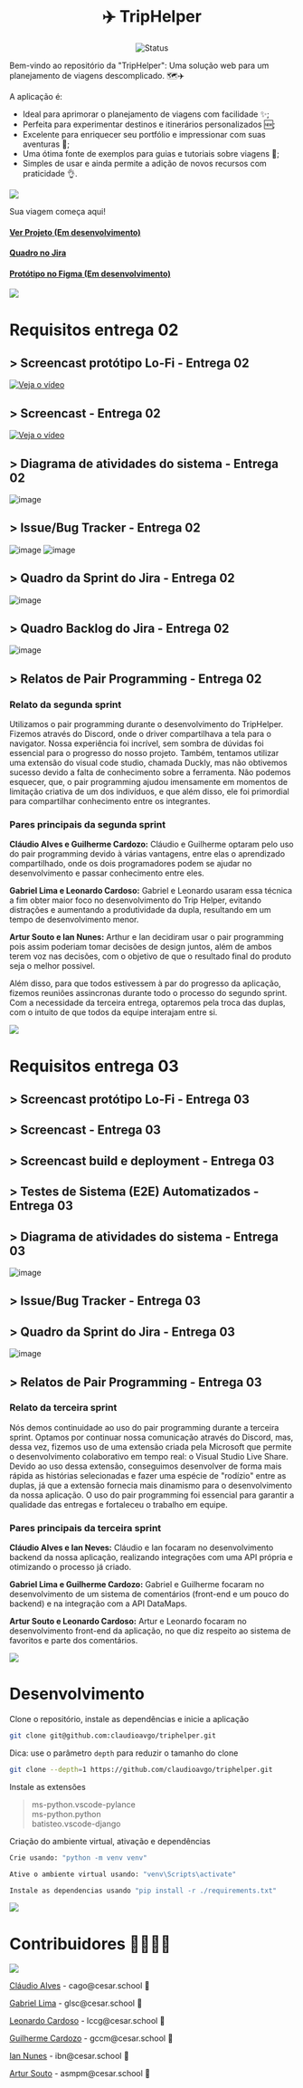 <h1 align="center">✈️ TripHelper </h1>
<p align="center">
    <img src="https://img.shields.io/badge/Status-Em%20desenvolvimento-green?style=flat-square" alt="Status">
</p>

Bem-vindo ao repositório da "TripHelper": Uma solução web para um planejamento de viagens descomplicado. 🗺️✈️

A aplicação é:
- Ideal para aprimorar o planejamento de viagens com facilidade ✨;
- Perfeita para experimentar destinos e itinerários personalizados 🆕;
- Excelente para enriquecer seu portfólio e impressionar com suas aventuras 📁;
- Uma ótima fonte de exemplos para guias e tutoriais sobre viagens 📃;
- Simples de usar e ainda permite a adição de novos recursos com praticidade 👌.

![](https://i.imgur.com/waxVImv.png)

Sua viagem começa aqui!
#### [Ver Projeto (Em desenvolvimento)]()
#### [Quadro no Jira](https://triphelper.atlassian.net/)
#### [Protótipo no Figma (Em desenvolvimento)](https://www.figma.com/file/oK9wiPWd5wXOdewFZlrQwa/TripHelper-(Design-App)?type=design&node-id=0-1&mode=design&t=2Uif4puvw1TfF53n-0)

![](https://i.imgur.com/waxVImv.png)

# Requisitos entrega 02

## > Screencast protótipo Lo-Fi - Entrega 02
[![Veja o vídeo](https://i.ibb.co/Hnxk3FW/Trip-Helper-1.png)](https://youtu.be/dgQ1SL6Yii4)

## > Screencast - Entrega 02
[![Veja o vídeo](https://i.ibb.co/Hnxk3FW/Trip-Helper-1.png)](https://youtu.be/6pqEQJ49ES4)

## > Diagrama de atividades do sistema - Entrega 02
![image](https://github.com/claudioavgo/triphelper/assets/132563707/0934dbf9-b578-4ef2-81bb-36da5153c688)

## > Issue/Bug Tracker - Entrega 02
![image](https://github.com/claudioavgo/triphelper/assets/132784629/184935d9-651e-4ae3-b036-6aad885df62b)
![image](https://github.com/claudioavgo/triphelper/assets/132784629/c6d761d8-f20b-4f45-a4cc-a41b335e9f11)

## > Quadro da Sprint do Jira - Entrega 02
![image](https://github.com/claudioavgo/triphelper/assets/64589027/89af3d2b-a470-4715-8e55-36f5ef5ee172)

## > Quadro Backlog do Jira - Entrega 02
![image](https://github.com/claudioavgo/triphelper/assets/64589027/763766ea-63c4-43dd-8709-6396cb8dee1c)


## > Relatos de Pair Programming - Entrega 02
### Relato da segunda sprint
Utilizamos o pair programming durante o desenvolvimento do TripHelper. Fizemos através do Discord, onde o driver compartilhava a tela para o navigator. Nossa experiência foi incrível, sem sombra de dúvidas foi essencial para o progresso do nosso projeto. Também, tentamos utilizar uma extensão do visual code studio, chamada Duckly, mas não obtivemos sucesso devido a falta de conhecimento sobre a ferramenta. Não podemos esquecer, que, o pair programming ajudou imensamente em momentos de limitação criativa de um dos indivíduos, e que além disso, ele foi primordial para compartilhar conhecimento entre os integrantes.
<h3>Pares principais da segunda sprint</h3>
<p><b>Cláudio Alves e Guilherme Cardozo:</b> Cláudio e Guilherme optaram pelo uso do pair programming devido à várias vantagens, entre elas o aprendizado compartilhado, onde os dois programadores podem se ajudar no desenvolvimento e passar conhecimento entre eles.</p>
<p><b>Gabriel Lima e Leonardo Cardoso:</b> Gabriel e Leonardo usaram essa técnica a fim obter maior foco no desenvolvimento do Trip Helper, evitando distrações e aumentando a produtividade da dupla, resultando em um tempo de desenvolvimento menor.</p>
<p><b>Artur Souto e Ian Nunes:</b> Arthur e Ian decidiram usar o pair programming pois assim poderiam tomar decisões de design juntos, além de ambos terem voz nas decisões, com o objetivo de que o resultado final do produto seja o melhor possivel.</p>

Além disso, para que todos estivessem à par do progresso da aplicação, fizemos reuniões assincronas durante todo o processo do segundo sprint. Com a necessidade da terceira entrega, optaremos pela troca das duplas, com o intuito de que todos da equipe interajam entre si.

![](https://i.imgur.com/waxVImv.png)

# Requisitos entrega 03

## > Screencast protótipo Lo-Fi - Entrega 03

## > Screencast - Entrega 03

## > Screencast build e deployment - Entrega 03

## > Testes de Sistema (E2E) Automatizados - Entrega 03

## > Diagrama de atividades do sistema - Entrega 03

![image](https://github.com/claudioavgo/triphelper/assets/124815014/0fca1bbb-590a-4f29-8fdc-ebde9be6d453)

## > Issue/Bug Tracker - Entrega 03

## > Quadro da Sprint do Jira - Entrega 03

![image](https://github.com/claudioavgo/triphelper/assets/124815014/384054f1-8004-477f-b28b-519213eb4a3b)

## > Relatos de Pair Programming - Entrega 03
### Relato da terceira sprint
Nós demos continuidade ao uso do pair programming durante a terceira sprint. Optamos por continuar nossa comunicação através do Discord, mas, dessa vez, fizemos uso de uma extensão criada pela Microsoft que permite o desenvolvimento colaborativo em tempo real: o Visual Studio Live Share. Devido ao uso dessa extensão, conseguimos desenvolver de forma mais rápida as histórias selecionadas e fazer uma espécie de "rodízio" entre as duplas, já que a extensão fornecia mais dinamismo para o desenvolvimento da nossa aplicação. O uso do pair programming foi essencial para garantir a qualidade das entregas e fortaleceu o trabalho em equipe.
<h3>Pares principais da terceira sprint</h3>
<p><b>Cláudio Alves e Ian Neves:</b> Cláudio e Ian focaram no desenvolvimento backend da nossa aplicação, realizando integrações com uma API própria e otimizando o processo já criado.</p>
<p><b>Gabriel Lima e Guilherme Cardozo:</b> Gabriel e Guilherme focaram no desenvolvimento de um sistema de comentários (front-end e um pouco do backend) e na integração com a API DataMaps.</p>
<p><b>Artur Souto e Leonardo Cardoso:</b> Artur e Leonardo focaram no desenvolvimento front-end da aplicação, no que diz respeito ao sistema de favoritos e parte dos comentários.</p>

![](https://i.imgur.com/waxVImv.png)

# Desenvolvimento
Clone o repositório, instale as dependências e inicie a aplicação

```bash
git clone git@github.com:claudioavgo/triphelper.git
```
Dica: use o parâmetro `depth` para reduzir o tamanho do clone

```sh
git clone --depth=1 https://github.com/claudioavgo/triphelper.git
```
Instale as extensões

> 	ms-python.vscode-pylance <br>
>	ms-python.python <br>
>	batisteo.vscode-django

Criação do ambiente virtual, ativação e dependências

```bash
Crie usando: "python -m venv venv"

Ative o ambiente virtual usando: "venv\Scripts\activate"

Instale as dependencias usando "pip install -r ./requirements.txt"
```

![](https://i.imgur.com/waxVImv.png)

# Contribuidores 👨‍👩‍👧‍👦
<a href="https://github.com/claudioavgo/triphelper/graphs/contributors">
  <img src="https://contrib.rocks/image?repo=claudioavgo/triphelper" />
</a>
<p><a href="https://github.com/claudioavgo">Cláudio Alves</a> - cago@cesar.school 📩</p>
<p><a href="https://github.com/GabrielLimaSC">Gabriel Lima</a> - glsc@cesar.school 📩</p>
<p><a href="https://github.com/leooghub">Leonardo Cardoso</a> - lccg@cesar.school 📩</p> 
<p><a href="https://github.com/cardozoguilherme">Guilherme Cardozo</a> - gccm@cesar.school 📩</p>
<p><a href="https://github.com/ianbnunes">Ian Nunes</a> - ibn@cesar.school 📩</p>
<p><a href="https://github.com/artursouto">Artur Souto</a> - asmpm@cesar.school 📩</p>
